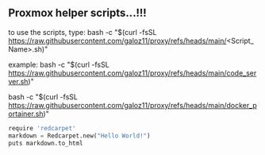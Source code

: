 ## Proxmox helper scripts...!!!





to use the scripts, type:
bash -c "$(curl -fsSL https://raw.githubusercontent.com/galoz11/proxy/refs/heads/main/<Script_Name>.sh)"

example:
bash -c "$(curl -fsSL https://raw.githubusercontent.com/galoz11/proxy/refs/heads/main/code_server.sh)"

bash -c "$(curl -fsSL https://raw.githubusercontent.com/galoz11/proxy/refs/heads/main/docker_portainer.sh)"

```python
require 'redcarpet'
markdown = Redcarpet.new("Hello World!")
puts markdown.to_html
```